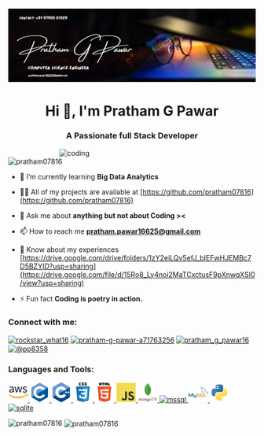 ![logo](https://github.com/pratham07816/pratham07816/blob/main/git.jpg)
<h1 align="center">Hi 👋, I'm Pratham G Pawar</h1>
<h3 align="center">A Passionate full Stack Developer</h3>

<img align="right" alt="coding" width="400" src="https://i.gifer.com/5SM.gif">

<p align="left"> <img src="https://komarev.com/ghpvc/?username=pratham07816&label=Profile%20views&color=0e75b6&style=flat" alt="pratham07816" /> </p>

- 🌱 I’m currently learning **Big Data Analytics**

- 👨‍💻 All of my projects are available at [https://github.com/pratham07816](https://github.com/pratham07816)

- 💬 Ask me about **anything but not about Coding ><**

- 📫 How to reach me **pratham.pawar16625@gmail.com**

- 📄 Know about my experiences [https://drive.google.com/drive/folders/1zY2eiLQv5efJ_bIEFwHJEMBc7D5BZYID?usp=sharing](https://drive.google.com/file/d/15Ro8_Ly4noi2MaTCxctusF9pXnwqXSI0/view?usp=sharing)

- ⚡ Fun fact **Coding is poetry in action.**

<h3 align="left">Connect with me:</h3>
<p align="left">
<a href="https://twitter.com/rockstar_what16" target="blank"><img align="center" src="https://raw.githubusercontent.com/rahuldkjain/github-profile-readme-generator/master/src/images/icons/Social/twitter.svg" alt="rockstar_what16" height="30" width="40" /></a>
<a href="https://linkedin.com/in/pratham-g-pawar-a71763256" target="blank"><img align="center" src="https://raw.githubusercontent.com/rahuldkjain/github-profile-readme-generator/master/src/images/icons/Social/linked-in-alt.svg" alt="pratham-g-pawar-a71763256" height="30" width="40" /></a>
<a href="https://instagram.com/pratham_g_pawar16" target="blank"><img align="center" src="https://raw.githubusercontent.com/rahuldkjain/github-profile-readme-generator/master/src/images/icons/Social/instagram.svg" alt="pratham_g_pawar16" height="30" width="40" /></a>
<a href="https://www.hackerrank.com/@pp8358" target="blank"><img align="center" src="https://raw.githubusercontent.com/rahuldkjain/github-profile-readme-generator/master/src/images/icons/Social/hackerrank.svg" alt="@pp8358" height="30" width="40" /></a>
</p>

<h3 align="left">Languages and Tools:</h3>
<p align="left"> <a href="https://aws.amazon.com" target="_blank" rel="noreferrer"> <img src="https://raw.githubusercontent.com/devicons/devicon/master/icons/amazonwebservices/amazonwebservices-original-wordmark.svg" alt="aws" width="40" height="40"/> </a> <a href="https://www.cprogramming.com/" target="_blank" rel="noreferrer"> <img src="https://raw.githubusercontent.com/devicons/devicon/master/icons/c/c-original.svg" alt="c" width="40" height="40"/> </a> <a href="https://www.w3schools.com/cpp/" target="_blank" rel="noreferrer"> <img src="https://raw.githubusercontent.com/devicons/devicon/master/icons/cplusplus/cplusplus-original.svg" alt="cplusplus" width="40" height="40"/> </a> <a href="https://www.w3schools.com/css/" target="_blank" rel="noreferrer"> <img src="https://raw.githubusercontent.com/devicons/devicon/master/icons/css3/css3-original-wordmark.svg" alt="css3" width="40" height="40"/> </a> <a href="https://www.w3.org/html/" target="_blank" rel="noreferrer"> <img src="https://raw.githubusercontent.com/devicons/devicon/master/icons/html5/html5-original-wordmark.svg" alt="html5" width="40" height="40"/> </a> <a href="https://developer.mozilla.org/en-US/docs/Web/JavaScript" target="_blank" rel="noreferrer"> <img src="https://raw.githubusercontent.com/devicons/devicon/master/icons/javascript/javascript-original.svg" alt="javascript" width="40" height="40"/> </a> <a href="https://kotlinlang.org" target="_blank" rel="noreferrer"> </a> <a href="https://www.mongodb.com/" target="_blank" rel="noreferrer"> <img src="https://raw.githubusercontent.com/devicons/devicon/master/icons/mongodb/mongodb-original-wordmark.svg" alt="mongodb" width="40" height="40"/> </a> <a href="https://www.microsoft.com/en-us/sql-server" target="_blank" rel="noreferrer"> <img src="https://www.svgrepo.com/show/303229/microsoft-sql-server-logo.svg" alt="mssql" width="40" height="40"/> </a> <a href="https://www.mysql.com/" target="_blank" rel="noreferrer"> <img src="https://raw.githubusercontent.com/devicons/devicon/master/icons/mysql/mysql-original-wordmark.svg" alt="mysql" width="40" height="40"/> </a> <a href="https://www.python.org" target="_blank" rel="noreferrer"> <img src="https://raw.githubusercontent.com/devicons/devicon/master/icons/python/python-original.svg" alt="python" width="40" height="40"/> </a> <a href="https://www.sqlite.org/" target="_blank" rel="noreferrer"> <img src="https://www.vectorlogo.zone/logos/sqlite/sqlite-icon.svg" alt="sqlite" width="40" height="40"/> </a> </p>

<p><img align="left" src="https://github-readme-stats.vercel.app/api/top-langs?username=pratham07816&show_icons=true&locale=en&layout=compact" alt="pratham07816" /></p>

<p>&nbsp;<img align="center" src="https://github-readme-stats.vercel.app/api?username=pratham07816&show_icons=true&locale=en" alt="pratham07816" /></p>









